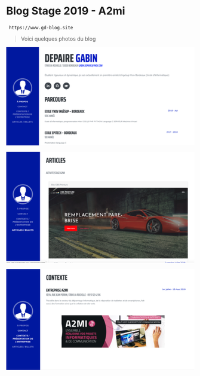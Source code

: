 # Blog Stage 2019 - A2mi
```
 https://www.gd-blog.site 
```
> Voici quelques photos du blog



![picture](/screen/accueil.png)



![picture](/screen/articles.png)



![picture](/screen/entreprise.png)

